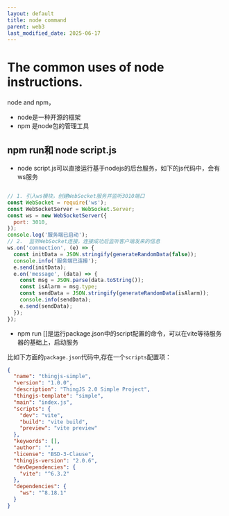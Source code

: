 ```yaml
---
layout: default
title: node command
parent: web3
last_modified_date: 2025-06-17
---
```


# The common uses of node instructions.

node and npm，

- node是一种开源的框架
- npm 是node包的管理工具

## npm run和 node script.js

- node script.js可以直接运行基于nodejs的后台服务，如下的js代码中，会有ws服务

```js

// 1. 引入ws模块，创建WebSocket服务并监听3010端口
const WebSocket = require('ws');
const WebSocketServer = WebSocket.Server;
const ws = new WebSocketServer({
  port: 3010,
});
console.log('服务端已启动');
// 2.  监听WebSocket连接，连接成功后监听客户端发来的信息
ws.on('connection', (e) => {
  const initData = JSON.stringify(generateRandomData(false));
  console.info('服务端已连接');
  e.send(initData);
  e.on('message', (data) => {
    const msg = JSON.parse(data.toString());
    const isAlarm = msg.type;
    const sendData = JSON.stringify(generateRandomData(isAlarm));
    console.info(sendData);
    e.send(sendData);
  });
});
```

- npm run []是运行package.json中的script配置的命令，可以在vite等待服务器的基础上，启动服务

比如下方面的`package.json`代码中,存在一个`scripts`配置项：

```json
{
  "name": "thingjs-simple",
  "version": "1.0.0",
  "description": "ThingJS 2.0 Simple Project",
  "thingjs-template": "simple",
  "main": "index.js",
  "scripts": {
    "dev": "vite",
    "build": "vite build",
    "preview": "vite preview"
  },
  "keywords": [],
  "author": "",
  "license": "BSD-3-Clause",
  "thingjs-version": "2.0.6",
  "devDependencies": {
    "vite": "^6.3.2"
  },
  "dependencies": {
    "ws": "^8.18.1"
  }
}
```

